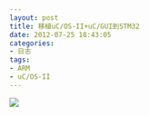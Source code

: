 ```yaml
---
layout: post
title: 移植uC/OS-II+uC/GUI到STM32
date: 2012-07-25 18:43:05
categories:
- 日志
tags:
- ARM
- uC/OS-II
---
```


![](https://github.com/bh3nvn/bh3nvn.github.io/raw/master/image/b42014/2012-07-25-01.jpg)    

 

